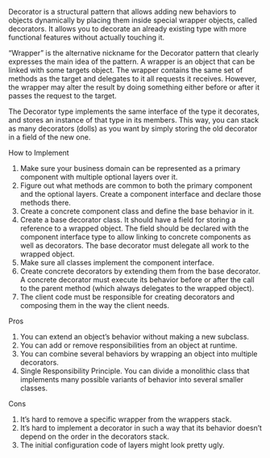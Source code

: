 Decorator is a structural pattern that allows adding new behaviors to objects dynamically by placing them inside special wrapper objects, called
decorators. It allows you to decorate an already existing type with more functional features without actually touching it.

“Wrapper” is the alternative nickname for the Decorator pattern that clearly expresses the main idea of the pattern. A wrapper is an object that can be
linked with some targets object. The wrapper contains the same set of methods as the target and delegates to it all requests it receives. However, the
wrapper may alter the result by doing something either before or after it passes the request to the target.

The Decorator type implements the same interface of the type it decorates, and stores an instance of that type in its members. This way, you can stack
as many decorators (dolls) as you want by simply storing the old decorator in a field of the new one.

How to Implement

1. Make sure your business domain can be represented as a primary component with multiple optional layers over it.
2. Figure out what methods are common to both the primary component and the optional layers. Create a component interface and declare those methods
   there.
3. Create a concrete component class and define the base behavior in it.
4. Create a base decorator class. It should have a field for storing a reference to a wrapped object. The field should be declared with the component
   interface type to allow linking to concrete components as well as decorators. The base decorator must delegate all work to the wrapped object.
5. Make sure all classes implement the component interface.
6. Create concrete decorators by extending them from the base decorator. A concrete decorator must execute its behavior before or after the call to the
   parent method (which always delegates to the wrapped object).
7. The client code must be responsible for creating decorators and composing them in the way the client needs.

Pros

1. You can extend an object’s behavior without making a new subclass.
2. You can add or remove responsibilities from an object at runtime.
3. You can combine several behaviors by wrapping an object into multiple decorators.
4. Single Responsibility Principle. You can divide a monolithic class that implements many possible variants of behavior into several smaller classes.

Cons

1. It’s hard to remove a specific wrapper from the wrappers stack.
2. It’s hard to implement a decorator in such a way that its behavior doesn’t depend on the order in the decorators stack.
3. The initial configuration code of layers might look pretty ugly.
